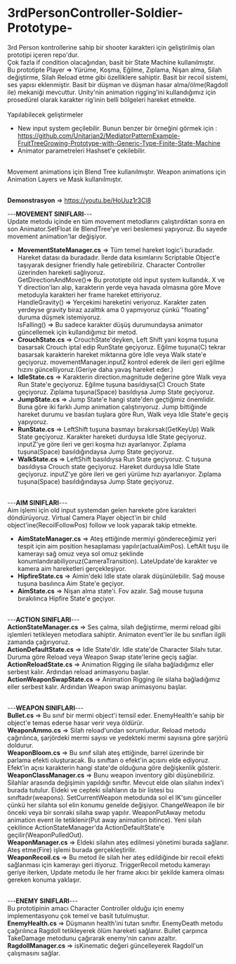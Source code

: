 # 3rdPersonController-Soldier-Prototype-
3rd Person kontrollerine sahip bir shooter karakteri için geliştirilmiş olan prototipi içeren repo'dur.<br>
Çok fazla if condition olacağından, basit bir State Machine kullanılmıştır. <br>
Bu prototipte Player => Yürüme, Koşma, Eğilme, Zıplama, Nişan alma, Silah değiştirme, Silah Reload etme gibi özelliklere sahiptir. Basit bir recoil sistemi, ses yapısı eklenmiştir. Basit bir düşman ve düşman hasar alma/ölme(Ragdoll ile) mekaniği mevcuttur. Unity'nin animation rigging'ini kullandığımız için prosedürel olarak karakter rig'inin belli bölgeleri hareket etmekte.<br><br>
Yapılabilecek geliştirmeler 
- New input system geçilebilir. Bunun benzer bir örneğini görmek için : https://github.com/Unitarian2/MediatorPatternExample-FruitTreeGrowing-Prototype-with-Generic-Type-Finite-State-Machine<br>
- Animator parametreleri Hashset'e çekilebilir.<br><br>


Movement animations için Blend Tree kullanılmıştır. Weapon animations için Animation Layers ve Mask kullanılmıştır.<br><br>

<b>Demonstrasyon</b> => https://youtu.be/HoUuz1r3Cl8 

---<b>MOVEMENT SINIFLARI</b>---<br>
Update metodu içinde en tüm movement metodlarını çalıştırdıktan sonra en son Animator.SetFloat ile BlendTree'ye veri beslemesi yapıyoruz. Bu sayede movement animation'lar değişiyor.<br>
- <b>MovementStateManager.cs</b> => Tüm temel hareket logic'i buradadır. Hareket datası da buradadır. İlerde data kısımlarını Scriptable Object'e taşıyarak designer friendly hale getirebiliriz. Character Controller üzerinden hareketi sağlıyoruz.<br>
  GetDirectionAndMove()=> Bu prototipte old input system kullandık. X ve Y direction'ları alıp, karakterin yerde veya havada olmasına göre Move metoduyla karakteri her frame hareket ettiriyoruz.<br>
  HandleGravity() => Yerçekimi hareketini veriyoruz. Karakter zaten yerdeyse gravity biraz azalttık ama 0 yapmıyoruz çünkü "floating" duruma düşmek istemiyoruz.<br>
  IsFalling() => Bu sadece karakter düşüş durumundaysa animator güncellemek için kullandığımız bir metod.<br>
- <b>CrouchState.cs</b> => CrouchState'deyken, Left Shift yani koşma tuşuna basarsak Crouch iptal edip RunState geçiyoruz. Eğilme tuşuna(C) tekrar basarsak karakterin hareket miktarına göre Idle veya Walk state'e geçiyoruz. movementManager.inputZ kontrol ederek de ileri geri eğilme hızını güncelliyoruz.(Geriye daha yavaş hareket eder.)<br>
- <b>IdleState.cs</b> => Karakterin direction.magnitude değerine göre Walk veya Run State'e geçiyoruz. Eğilme tuşuna basıldıysa(C) Crouch State geçiyoruz. Zıplama tuşuna(Space) basıldıysa Jump State geçiyoruz.<br>
- <b>JumpState.cs</b> => Jump State'e hangi state'den geçtiğimiz önemlidir. Buna göre iki farklı Jump animation çalıştırıyoruz. Jump bittiğinde hareket durumu ve basılan tuşlara göre Run, Walk veya Idle State'e geçiş yapıyoruz.<br>
- <b>RunState.cs</b> => LeftShift tuşuna basmayı bırakırsak(GetKeyUp) Walk State geçiyoruz. Karakter hareketi durduysa Idle State geçiyoruz. inputZ'ye göre ileri ve geri koşma hızı ayarlanıyor. Zıplama tuşuna(Space) basıldığındaysa Jump State geçiyoruz.<br>
- <b>WalkState.cs</b> => LeftShift basıldıysa Run State geçiyoruz. C tuşuna basıldıysa Crouch state geçiyoruz. Hareket durduysa Idle State geçiyoruz. inputZ'ye göre ileri ve geri yürüme hızı ayarlanıyor. Zıplama tuşuna(Space) basıldığındaysa Jump State geçiyoruz.<br><br>

---<b>AIM SINIFLARI</b>---<br>
Aim işlemi için old input systemdan gelen harekete göre karakteri döndürüyoruz. Virtual Camera Player object'in bir child object'ine(RecoilFollowPos) follow ve look yaparak takip etmekte.<br>

- <b>AimStateManager.cs</b> => Ateş ettiğinde mermiyi göndereceğimiz yeri tespit için aim position hesaplaması yapılır(actualAimPos). LeftAlt tuşu ile kamerayı sağ omuz veya sol omuz şeklinde konumlandırabiliyoruz(CameraTransition). LateUpdate'de karakter ve kamera aim hareketleri gerçekleşiyor.<br>
- <b>HipfireState.cs</b> => Aimin'deki Idle state olarak düşünülebilir. Sağ mouse tuşuna basılınca Aim State'e geçiyor.<br>
- <b>AimState.cs</b> => Nişan alma state'i. Fov azalır. Sağ mouse tuşuna bırakılınca Hipfire State'e geçiyor.<br><br>

---<b>ACTION SINIFLARI</b>---<br>
<b>ActionStateManager.cs</b> => Ses çalma, silah değiştirme, mermi reload gibi işlemleri tetikleyen metodlara sahiptir. Animaton event'ler ile bu sınıfları ilgili zamanda çağırıyoruz.<br>
<b>ActionDefaultState.cs</b> => Idle State'dir. Idle state'de Character Silahı tutar. Duruma göre Reload veya Weapon Swap state'lerine geçiş sağlar.<br>
<b>ActionReloadState.cs</b> => Animation Rigging ile silaha bağladığımız eller serbest kalır. Ardından reload animasyonu başlar.<br>
<b>ActionWeaponSwapState.cs</b> => Animation Rigging ile silaha bağladığımız eller serbest kalır. Ardından Weapon swap animasyonu başlar.<br><br>

---<b>WEAPON SINIFLARI</b>---<br>
<b>Bullet.cs</b> => Bu sınıf bir mermi object'i temsil eder. EnemyHealth'e sahip bir object'e temas ederse hasar verir veya öldürür.<br>
<b>WeaponAmmo.cs</b> => Silah reload'undan sorumludur. Reload metodu çağırılınca, şarjördeki mermi sayısı ve yedekteki mermi sayısına göre şarjörü doldurur.<br>
<b>WeaponBloom.cs</b> => Bu sınıf silah ateş ettiğinde, barrel üzerinde bir parlama efekti oluşturacak. Bu sınıftan o efekt'in açısını elde ediyoruz. Efekt'in açısı karakterin hangi state'de olduğuna göre değişkenlik gösterir.<br>
<b>WeaponClassManager.cs</b> => Bunu weapon inventory gibi düşünebiliriz. Silahlar arasında değişimin yapıldığı sınıftır. Mevcut elde olan silahın index'i burada tutulur. Eldeki ve cepteki silahların da bir listesi bu sınıftadır(weapons). SetCurrentWeapon metodunda sol el IK'sını günceller çünkü her silahta sol elin konumu genelde değişiyor. ChangeWeapon ile bir önceki veya bir sonraki silaha swap yapılır. WeaponPutAway metodu animation event ile tetiklenir(Put away animation bitince). Yeni silah çekilince ActionStateManager'da ActionDefaultState'e geçilir(WeaponPulledOut).<br>
<b>WeaponManager.cs</b> => Eldeki silahın ateş edilmesi yönetimi burada sağlanır. Ateş etme(Fire) işlemi burada gerçekleştirilir.<br>
<b>WeaponRecoil.cs</b> => Bu metod ile silah her ateş edildiğinde bir recoil efekti sağlanması için kamerayı geri itiyoruz. TriggerRecoil metodu kamerayı geriye iterken, Update metodu ile her frame akıcı bir şekilde kamera olması gereken konuma yaklaşır.<br><br>

---<b>ENEMY SINIFLARI</b>---<br>
Bu prototipinin amacı Character Controller olduğu için enemy implementasyonu çok temel ve basit tutulmuştur. <br>
<b>EnemyHealth.cs</b> => Düşmanın health'ini tutan sınıftır. EnemyDeath metodu çağırılınca Ragdoll tetikleyerek ölüm hareketi sağlanır. Bullet çarpınca TakeDamage metodunu çağırarak enemy'nin canını azaltır.<br>
<b>RagdollManager.cs</b> => isKinematic değeri güncelleyerek Ragdoll'un çalışmasını sağlar.<br><br>


